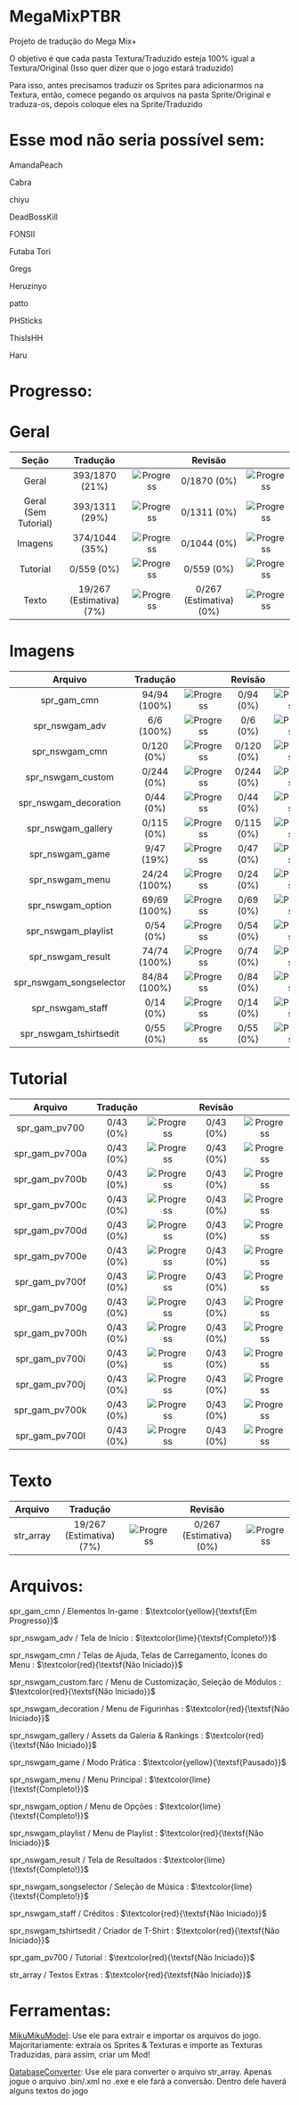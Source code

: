 <h1>MegaMixPTBR</h1>
Projeto de tradução do Mega Mix+</p>

<p>O objetivo é que cada pasta Textura/Traduzido esteja 100% igual a Textura/Original (Isso quer dizer que o jogo estará traduzido)</p>
<p>Para isso, antes precisamos traduzir os Sprites para adicionarmos na Textura, então, comece pegando os arquivos na pasta Sprite/Original e traduza-os, depois coloque eles na Sprite/Traduzido</p>

<h1>Esse mod não seria possível sem:</h1>
<p>AmandaPeach</p>
<p>Cabra</p>
<p>chiyu</p>
<p>DeadBossKill</p>
<p>FONSII</p>
<p>Futaba Tori</p>
<p>Gregs</p>
<p>Heruzinyo</p>
<p>patto</p>
<p>PHSticks</p>
<p>ThisIsHH</p>
<p>Haru</p>

<h1>Progresso:</h1>

<h1>Geral</h1>

|       **Seção**      |       **Tradução**       |                                                      |       **Revisão**       |                                                     |
|:--------------------:|:------------------------:|:----------------------------------------------------:|:-----------------------:|:---------------------------------------------------:|
|         Geral        |      393/1870 (21%)      | ![Progress](https://progress-bar.dev/21/?&width=150) |       0/1870 (0%)       | ![Progress](https://progress-bar.dev/0/?&width=150) |
| Geral (Sem Tutorial) |      393/1311 (29%)      | ![Progress](https://progress-bar.dev/29/?&width=150) |       0/1311 (0%)       | ![Progress](https://progress-bar.dev/0/?&width=150) |
|        Imagens       |      374/1044 (35%)      | ![Progress](https://progress-bar.dev/35/?&width=150) |       0/1044 (0%)       | ![Progress](https://progress-bar.dev/0/?&width=150) |
|       Tutorial       |        0/559 (0%)        |  ![Progress](https://progress-bar.dev/0/?&width=150) |        0/559 (0%)       | ![Progress](https://progress-bar.dev/0/?&width=150) |
|         Texto        | 19/267 (Estimativa) (7%) |  ![Progress](https://progress-bar.dev/7/?&width=150) | 0/267 (Estimativa) (0%) | ![Progress](https://progress-bar.dev/0/?&width=150) |

<h1>Imagens</h1>

|       **Arquivo**       | **Tradução** |                                                       | **Revisão** |                                                     |
|:-----------------------:|:------------:|:-----------------------------------------------------:|:-----------:|:---------------------------------------------------:|
|       spr_gam_cmn       | 94/94 (100%) | ![Progress](https://progress-bar.dev/100/?&width=150) |  0/94 (0%)  | ![Progress](https://progress-bar.dev/0/?&width=150) |
|      spr_nswgam_adv     |  6/6 (100%)  | ![Progress](https://progress-bar.dev/100/?&width=150) |   0/6 (0%)  | ![Progress](https://progress-bar.dev/0/?&width=150) |
|      spr_nswgam_cmn     |  0/120 (0%)  |  ![Progress](https://progress-bar.dev/0/?&width=150)  |  0/120 (0%) | ![Progress](https://progress-bar.dev/0/?&width=150) |
|    spr_nswgam_custom    |  0/244 (0%)  |  ![Progress](https://progress-bar.dev/0/?&width=150)  |  0/244 (0%) | ![Progress](https://progress-bar.dev/0/?&width=150) |
|  spr_nswgam_decoration  |   0/44 (0%)  |  ![Progress](https://progress-bar.dev/0/?&width=150)  |  0/44 (0%)  | ![Progress](https://progress-bar.dev/0/?&width=150) |
|    spr_nswgam_gallery   |  0/115 (0%)  |  ![Progress](https://progress-bar.dev/0/?&width=150)  |  0/115 (0%) | ![Progress](https://progress-bar.dev/0/?&width=150) |
|     spr_nswgam_game     |  9/47 (19%)  |  ![Progress](https://progress-bar.dev/19/?&width=150) |  0/47 (0%)  | ![Progress](https://progress-bar.dev/0/?&width=150) |
|     spr_nswgam_menu     | 24/24 (100%) | ![Progress](https://progress-bar.dev/100/?&width=150) |  0/24 (0%)  | ![Progress](https://progress-bar.dev/0/?&width=150) |
|    spr_nswgam_option    | 69/69 (100%) | ![Progress](https://progress-bar.dev/100/?&width=150) |  0/69 (0%)  | ![Progress](https://progress-bar.dev/0/?&width=150) |
|   spr_nswgam_playlist   |   0/54 (0%)  |  ![Progress](https://progress-bar.dev/0/?&width=150)  |  0/54 (0%)  | ![Progress](https://progress-bar.dev/0/?&width=150) |
|    spr_nswgam_result    | 74/74 (100%) | ![Progress](https://progress-bar.dev/100/?&width=150) |  0/74 (0%)  | ![Progress](https://progress-bar.dev/0/?&width=150) |
| spr_nswgam_songselector | 84/84 (100%) | ![Progress](https://progress-bar.dev/100/?&width=150) |  0/84 (0%)  | ![Progress](https://progress-bar.dev/0/?&width=150) |
|     spr_nswgam_staff    |   0/14 (0%)  |  ![Progress](https://progress-bar.dev/0/?&width=150)  |  0/14 (0%)  | ![Progress](https://progress-bar.dev/0/?&width=150) |
|  spr_nswgam_tshirtsedit |   0/55 (0%)  |  ![Progress](https://progress-bar.dev/0/?&width=150)  |  0/55 (0%)  | ![Progress](https://progress-bar.dev/0/?&width=150) |

<h1>Tutorial</h1>

|   **Arquivo**  | **Tradução** |                                                     | **Revisão** |                                                     |
|:--------------:|:------------:|:---------------------------------------------------:|:-----------:|:---------------------------------------------------:|
| spr_gam_pv700  |   0/43 (0%)  | ![Progress](https://progress-bar.dev/0/?&width=150) |  0/43 (0%)  | ![Progress](https://progress-bar.dev/0/?&width=150) |
| spr_gam_pv700a |   0/43 (0%)  | ![Progress](https://progress-bar.dev/0/?&width=150) |  0/43 (0%)  | ![Progress](https://progress-bar.dev/0/?&width=150) |
| spr_gam_pv700b |   0/43 (0%)  | ![Progress](https://progress-bar.dev/0/?&width=150) |  0/43 (0%)  | ![Progress](https://progress-bar.dev/0/?&width=150) |
| spr_gam_pv700c |   0/43 (0%)  | ![Progress](https://progress-bar.dev/0/?&width=150) |  0/43 (0%)  | ![Progress](https://progress-bar.dev/0/?&width=150) |
| spr_gam_pv700d |   0/43 (0%)  | ![Progress](https://progress-bar.dev/0/?&width=150) |  0/43 (0%)  | ![Progress](https://progress-bar.dev/0/?&width=150) |
| spr_gam_pv700e |   0/43 (0%)  | ![Progress](https://progress-bar.dev/0/?&width=150) |  0/43 (0%)  | ![Progress](https://progress-bar.dev/0/?&width=150) |
| spr_gam_pv700f |   0/43 (0%)  | ![Progress](https://progress-bar.dev/0/?&width=150) |  0/43 (0%)  | ![Progress](https://progress-bar.dev/0/?&width=150) |
| spr_gam_pv700g |   0/43 (0%)  | ![Progress](https://progress-bar.dev/0/?&width=150) |  0/43 (0%)  | ![Progress](https://progress-bar.dev/0/?&width=150) |
| spr_gam_pv700h |   0/43 (0%)  | ![Progress](https://progress-bar.dev/0/?&width=150) |  0/43 (0%)  | ![Progress](https://progress-bar.dev/0/?&width=150) |
| spr_gam_pv700i |   0/43 (0%)  | ![Progress](https://progress-bar.dev/0/?&width=150) |  0/43 (0%)  | ![Progress](https://progress-bar.dev/0/?&width=150) |
| spr_gam_pv700j |   0/43 (0%)  | ![Progress](https://progress-bar.dev/0/?&width=150) |  0/43 (0%)  | ![Progress](https://progress-bar.dev/0/?&width=150) |
| spr_gam_pv700k |   0/43 (0%)  | ![Progress](https://progress-bar.dev/0/?&width=150) |  0/43 (0%)  | ![Progress](https://progress-bar.dev/0/?&width=150) |
| spr_gam_pv700l |   0/43 (0%)  | ![Progress](https://progress-bar.dev/0/?&width=150) |  0/43 (0%)  | ![Progress](https://progress-bar.dev/0/?&width=150) |

<h1>Texto</h1>

| **Arquivo** |       **Tradução**       |                                                     |       **Revisão**       |                                                     |
|:-----------:|:------------------------:|:---------------------------------------------------:|:-----------------------:|:---------------------------------------------------:|
|  str_array  | 19/267 (Estimativa) (7%) | ![Progress](https://progress-bar.dev/7/?&width=150) | 0/267 (Estimativa) (0%) | ![Progress](https://progress-bar.dev/0/?&width=150) |

<h1>Arquivos:</h1>

<p>spr_gam_cmn / Elementos In-game : $\textcolor{yellow}{\textsf{Em Progresso}}$</p> 
<p>spr_nswgam_adv / Tela de Início : $\textcolor{lime}{\textsf{Completo!}}$</p> 
<p>spr_nswgam_cmn / Telas de Ajuda, Telas de Carregamento, Ícones do Menu : $\textcolor{red}{\textsf{Não Iniciado}}$</p>
<p>spr_nswgam_custom.farc / Menu de Customização, Seleção de Módulos : $\textcolor{red}{\textsf{Não Iniciado}}$</p>
<p>spr_nswgam_decoration / Menu de Figurinhas : $\textcolor{red}{\textsf{Não Iniciado}}$</p>
<p>spr_nswgam_gallery / Assets da Galeria & Rankings : $\textcolor{red}{\textsf{Não Iniciado}}$</p>
<p>spr_nswgam_game / Modo Prática : $\textcolor{yellow}{\textsf{Pausado}}$</p>
<p>spr_nswgam_menu / Menu Principal : $\textcolor{lime}{\textsf{Completo!}}$</p>
<p>spr_nswgam_option / Menu de Opções : $\textcolor{lime}{\textsf{Completo!}}$</p>
<p>spr_nswgam_playlist / Menu de Playlist : $\textcolor{red}{\textsf{Não Iniciado}}$</p>
<p>spr_nswgam_result / Tela de Resultados : $\textcolor{lime}{\textsf{Completo!}}$</p>
<p>spr_nswgam_songselector / Seleção de Música : $\textcolor{lime}{\textsf{Completo!}}$</p>
<p>spr_nswgam_staff / Créditos : $\textcolor{red}{\textsf{Não Iniciado}}$</p>
<p>spr_nswgam_tshirtsedit / Criador de T-Shirt : $\textcolor{red}{\textsf{Não Iniciado}}$</p>
<p>spr_gam_pv700 / Tutorial : $\textcolor{red}{\textsf{Não Iniciado}}$</p>
<p>str_array / Textos Extras : $\textcolor{red}{\textsf{Não Iniciado}}$</p>

<h1>Ferramentas:</h1>

[MikuMikuModel](https://github.com/blueskythlikesclouds/MikuMikuLibrary/releases/tag/v2.2.0): Use ele para extrair e importar os arquivos do jogo. Majoritariamente: extraia os Sprites & Texturas e importe as Texturas Traduzidas, para assim, criar um Mod!

[DatabaseConverter](https://github.com/blueskythlikesclouds/MikuMikuLibrary/releases/tag/v2.2.0): Use ele para converter o arquivo str_array. Apenas jogue o arquivo .bin/.xml no .exe e ele fará a conversão. Dentro dele haverá alguns textos do jogo
